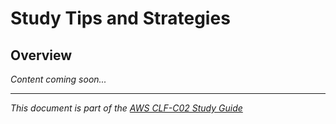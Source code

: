 # Study Tips and Strategies

## Overview
*Content coming soon...*

---
*This document is part of the [AWS CLF-C02 Study Guide](../README.md)*
